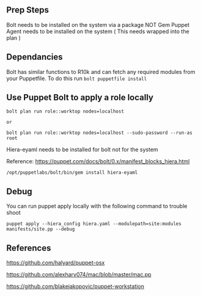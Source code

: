 ## Prep Steps

Bolt needs to be installed on the system via a package NOT Gem
Puppet Agent needs to be installed on the system ( This needs wrapped into the plan )

## Dependancies

Bolt has similar functions to R10k and can fetch any required modules from your Puppetfile.
To do this run `bolt puppetfile install`

## Use Puppet Bolt to apply a role locally
```
bolt plan run role::worktop nodes=localhost

or 

bolt plan run role::worktop nodes=localhost --sudo-password --run-as root
```

Hiera-eyaml needs to be installed for bolt not for the system

Reference: https://puppet.com/docs/bolt/0.x/manifest_blocks_hiera.html

```
/opt/puppetlabs/bolt/bin/gem install hiera-eyaml
```

## Debug

You can run puppet apply locally with the following command to trouble shoot

```
puppet apply --hiera_config hiera.yaml --modulepath=site:modules manifests/site.pp --debug
```

## References

https://github.com/halyard/puppet-osx

https://github.com/alexharv074/mac/blob/master/mac.pp

https://github.com/blakejakopovic/puppet-workstation
